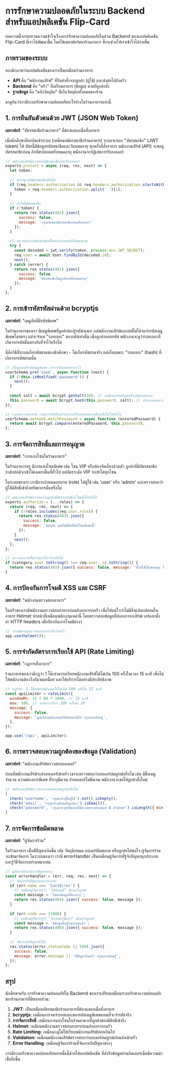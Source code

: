 # การรักษาความปลอดภัยในระบบ Backend สำหรับแอปพลิเคชัน Flip-Card

บทความนี้จะทบทวนความเข้าใจเรื่องการรักษาความปลอดภัยในส่วน Backend ของแอปพลิเคชัน Flip-Card ที่เราได้พัฒนาขึ้น โดยใช้เมทาฟอร์ของร้านอาหาร ซึ่งจะช่วยให้เราเข้าใจได้ง่ายขึ้น

## ภาพรวมของระบบ

ลองนึกภาพว่าแอปพลิเคชันของเราเป็นเหมือนร้านอาหาร:

- **API** คือ "พนักงานเสิร์ฟ" ที่รับคำสั่งจากลูกค้า (ผู้ใช้) และส่งต่อไปยังครัว
- **Backend** คือ "ครัว" ที่เตรียมอาหาร (ข้อมูล) ตามที่ลูกค้าสั่ง
- **ฐานข้อมูล** คือ "คลังวัตถุดิบ" ที่เก็บวัตถุดิบทั้งหมดของร้าน

มาดูกันว่าเรามีระบบรักษาความปลอดภัยอะไรบ้างในร้านอาหารแห่งนี้

## 1. การยืนยันตัวตนด้วย JWT (JSON Web Token)

**เมทาฟอร์**: "บัตรสมาชิกร้านอาหาร" ที่ต้องแสดงเมื่อสั่งอาหาร

เมื่อนักศึกษาล็อกอินเข้าระบบ (เหมือนสมัครสมาชิกร้านอาหาร) ระบบจะออก "บัตรสมาชิก" (JWT token) ให้ บัตรนี้มีข้อมูลรหัสสมาชิกและวันหมดอายุ ทุกครั้งที่สั่งอาหาร พนักงานเสิร์ฟ (API) จะขอดูบัตรสมาชิกก่อน ถ้าบัตรปลอมหรือหมดอายุ พนักงานจะปฏิเสธการรับออเดอร์

```javascript
// พนักงานเสิร์ฟตรวจสอบบัตรสมาชิกก่อนรับออเดอร์
exports.protect = async (req, res, next) => {
  let token;
  
  // ตรวจดูว่ามีบัตรสมาชิกหรือไม่
  if (req.headers.authorization && req.headers.authorization.startsWith('Bearer')) {
    token = req.headers.authorization.split(' ')[1];
  }
  
  // ถ้าไม่มีบัตรสมาชิก
  if (!token) {
    return res.status(401).json({ 
      success: false, 
      message: 'กรุณาแสดงบัตรสมาชิกก่อนสั่งอาหาร' 
    });
  }
  
  // ตรวจสอบว่าบัตรสมาชิกเป็นของจริงและยังไม่หมดอายุ
  try {
    const decoded = jwt.verify(token, process.env.JWT_SECRET);
    req.user = await User.findById(decoded.id);
    next();
  } catch (error) {
    return res.status(401).json({ 
      success: false, 
      message: 'บัตรสมาชิกไม่ถูกต้องหรือหมดอายุ' 
    });
  }
};
```

## 2. การเข้ารหัสรหัสผ่านด้วย bcryptjs

**เมทาฟอร์**: "เมนูลับที่มีรหัสพิเศษ"

ในร้านอาหารของเรา มีเมนูพิเศษที่ลูกค้าต้องรู้รหัสเฉพาะ แต่พนักงานเสิร์ฟและเชฟไม่ได้จดจำรหัสเมนูพิเศษโดยตรง แต่จะจำแค่ "รอยเลอะ" ของรหัสเท่านั้น เมื่อลูกค้าบอกรหัส พนักงานจะดูว่ารอยเลอะที่เกิดจากรหัสนั้นตรงกับที่จำไว้หรือไม่

นี่คือวิธีที่ระบบเก็บรหัสผ่านของนักศึกษา - ไม่เก็บรหัสผ่านจริง แต่เก็บเฉพาะ "รอยเลอะ" (hash) ที่เกิดจากรหัสผ่านนั้น

```javascript
// เมื่อลูกค้าตั้งรหัสเมนูพิเศษ เราจะเก็บแค่รอยเลอะไว้
userSchema.pre('save', async function (next) {
  if (!this.isModified('password')) {
    next();
  }
  
  const salt = await bcrypt.genSalt(10); // เหมือนการเตรียมเครื่องปรุงรอยเลอะ
  this.password = await bcrypt.hash(this.password, salt); // สร้างรอยเลอะจากรหัส
});

// เวลาตรวจสอบรหัส เราดูว่ารหัสที่ลูกค้าบอกจะสร้างรอยเลอะเหมือนที่เก็บไว้หรือไม่
userSchema.methods.matchPassword = async function (enteredPassword) {
  return await bcrypt.compare(enteredPassword, this.password);
};
```

## 3. การจัดการสิทธิ์และการอนุญาต

**เมทาฟอร์**: "การแบ่งโซนในร้านอาหาร"

ในร้านอาหารหรู มีการแบ่งโซนพิเศษ เช่น โซน VIP หรือห้องจัดเลี้ยงส่วนตัว ลูกค้าที่มีบัตรสมาชิกระดับปกติจะเข้าได้เฉพาะพื้นที่ทั่วไป แต่บัตรระดับ VIP จะเข้าได้ทุกโซน

ในระบบของเรา เรามีการกำหนดบทบาท (role) ให้ผู้ใช้ เช่น 'user' หรือ 'admin' และตรวจสอบว่าผู้ใช้มีสิทธิ์เข้าถึงทรัพยากรนั้นหรือไม่

```javascript
// พนักงานเสิร์ฟตรวจสอบว่าลูกค้ามีบัตรระดับที่เข้าโซนนี้ได้หรือไม่
exports.authorize = (...roles) => {
  return (req, res, next) => {
    if (!roles.includes(req.user.role)) {
      return res.status(403).json({ 
        success: false, 
        message: 'ขออภัย คุณไม่มีสิทธิ์เข้าโซนพิเศษนี้' 
      });
    }
    next();
  };
};

// ตรวจสอบว่าเป็นเจ้าของโต๊ะจริงหรือไม่
if (category.user.toString() !== req.user._id.toString()) {
  return res.status(403).json({ success: false, message: 'นี่ไม่ใช่โต๊ะของคุณ ไม่สามารถแก้ไขออเดอร์ได้' });
}
```

## 4. การป้องกันการโจมตี XSS และ CSRF

**เมทาฟอร์**: "พนักงานตรวจสอบอาหาร"

ในครัวของเรามีพนักงานตรวจสอบอาหารก่อนส่งออกจากครัว เพื่อให้แน่ใจว่าไม่มีสิ่งแปลกปลอมในอาหาร Helmet ทำหน้าที่เหมือนพนักงานเหล่านี้ โดยตรวจสอบข้อมูลที่ส่งออกจากเซิร์ฟเวอร์และตั้งค่า HTTP headers เพื่อป้องกันการโจมตีต่างๆ

```javascript
// จ้างพนักงานตรวจสอบอาหารประจำครัว
app.use(helmet());
```

## 5. การจำกัดอัตราการเรียกใช้ API (Rate Limiting)

**เมทาฟอร์**: "กฎการสั่งอาหาร"

ร้านอาหารของเรามีกฎว่า 1 โต๊ะสามารถเรียกพนักงานเสิร์ฟได้ไม่เกิน 100 ครั้งในเวลา 15 นาที เพื่อไม่ให้พนักงานต้องวิ่งกันจนเหนื่อย และให้บริการได้อย่างมีประสิทธิภาพ

```javascript
// กฎร้าน: 1 โต๊ะเรียกพนักงานได้ไม่เกิน 100 ครั้งใน 15 นาที
const apiLimiter = rateLimit({
  windowMs: 15 * 60 * 1000, // 15 นาที
  max: 100, // จำกัดการเรียก 100 ครั้งต่อ IP
  message: {
    success: false,
    message: 'คุณเรียกพนักงานเสิร์ฟบ่อยเกินไป กรุณารอสักครู่',
  },
});

app.use('/api', apiLimiter);
```

## 6. การตรวจสอบความถูกต้องของข้อมูล (Validation)

**เมทาฟอร์**: "พนักงานเสิร์ฟตรวจสอบออเดอร์"

ก่อนที่พนักงานเสิร์ฟจะส่งออเดอร์เข้าครัว เขาจะตรวจสอบว่าออเดอร์สมบูรณ์หรือไม่ เช่น มีชื่อเมนู จำนวน ความต้องการพิเศษ ที่ระบุชัดเจน ถ้าออเดอร์ไม่ชัดเจน พนักงานจะขอให้ลูกค้าสั่งใหม่

```javascript
// พนักงานเสิร์ฟตรวจสอบว่าออเดอร์สมบูรณ์หรือไม่
[
  check('username', 'กรุณาระบุชื่อผู้ใช้').not().isEmpty(),
  check('email', 'กรุณาระบุอีเมลที่ถูกต้อง').isEmail(),
  check('password', 'กรุณาระบุรหัสผ่านที่มีความยาวอย่างน้อย 8 ตัวอักษร').isLength({ min: 8 }),
]
```

## 7. การจัดการข้อผิดพลาด

**เมทาฟอร์**: "ผู้จัดการร้าน"

ในร้านอาหาร เมื่อมีปัญหาเกิดขึ้น เช่น วัตถุดิบหมด ออเดอร์ผิดพลาด หรือลูกค้าไม่พอใจ ผู้จัดการร้านจะเข้ามาจัดการ ในระบบของเรา เรามี errorHandler เป็นเหมือนผู้จัดการที่รู้จักปัญหาทุกประเภทและรู้วิธีจัดการอย่างเหมาะสม

```javascript
// ผู้จัดการร้านจัดการปัญหาต่างๆ
const errorHandler = (err, req, res, next) => {
  // จัดการกับปัญหาแต่ละประเภท
  if (err.name === 'CastError') {
    // เหมือนผู้จัดการรู้ว่า "ไม่มีเมนูนี้" ต้องแจ้งลูกค้า
    const message = 'ไม่พบข้อมูลที่ต้องการ';
    return res.status(404).json({ success: false, message });
  }
  
  if (err.code === 11000) {
    // เหมือนผู้จัดการรู้ว่า "มีออเดอร์นี้แล้ว" ต้องแจ้งลูกค้า
    const message = 'มีข้อมูลนี้อยู่ในระบบแล้ว';
    return res.status(400).json({ success: false, message });
  }
  
  // จัดการกับปัญหาทั่วไป
  res.status(error.statusCode || 500).json({
    success: false,
    message: error.message || 'มีปัญหาในครัว กรุณารอสักครู่',
  });
};
```

## สรุป

นักศึกษาครับ การรักษาความปลอดภัยใน Backend ของเราเปรียบเสมือนระบบรักษาความปลอดภัยของร้านอาหารที่มีหลายส่วน:

1. **JWT**: เป็นเหมือนบัตรสมาชิกร้านอาหารที่ต้องแสดงเมื่อสั่งอาหาร
2. **bcryptjs**: เหมือนการจดจำรอยเลอะของรหัสเมนูพิเศษแทนที่จะจำรหัสจริง
3. **การจัดการสิทธิ์**: เหมือนการแบ่งโซนในร้านอาหารที่ลูกค้าต้องมีสิทธิ์เข้าถึง
4. **Helmet**: เหมือนพนักงานตรวจสอบอาหารก่อนส่งออกจากครัว
5. **Rate Limiting**: เหมือนกฎไม่ให้เรียกพนักงานเสิร์ฟบ่อยเกินไป
6. **Validation**: เหมือนพนักงานเสิร์ฟตรวจสอบว่าออเดอร์สมบูรณ์ก่อนส่งเข้าครัว
7. **Error Handling**: เหมือนผู้จัดการร้านที่จัดการกับปัญหาต่างๆ

การมีระบบรักษาความปลอดภัยหลายชั้นนี้ช่วยให้แอปพลิเคชัน ที่ส่งรับข้อมูลผ่านอินเตอร์เน็ตมีความน่าเชื่อถือขึ้น